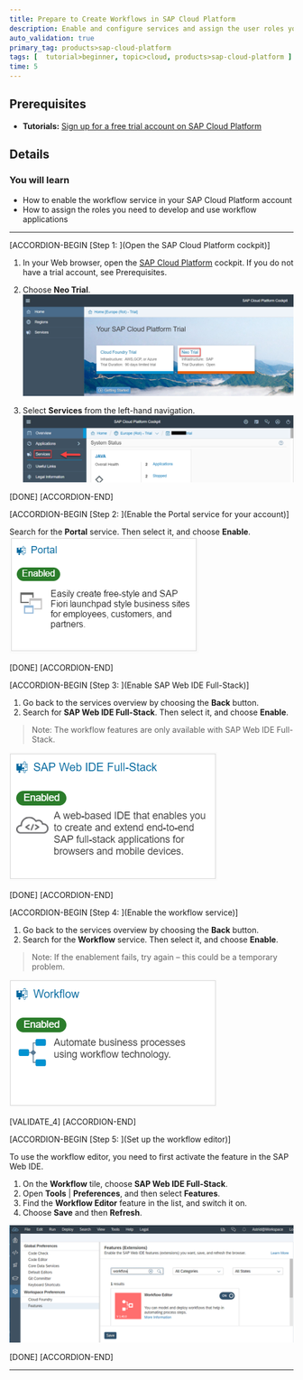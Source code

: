 ```yaml
---
title: Prepare to Create Workflows in SAP Cloud Platform
description: Enable and configure services and assign the user roles you'll need for creating workflows.
auto_validation: true
primary_tag: products>sap-cloud-platform
tags: [  tutorial>beginner, topic>cloud, products>sap-cloud-platform ]
time: 5
---
```


## Prerequisites  
 - **Tutorials:** [Sign up for a free trial account on SAP Cloud Platform](https://www.sap.com/developer/tutorials/hcp-create-trial-account.html)

## Details
### You will learn  
  - How to enable the workflow service in your SAP Cloud Platform account
  - How to assign the roles you need to develop and use workflow applications

---

[ACCORDION-BEGIN [Step 1: ](Open the SAP Cloud Platform cockpit)]

1. In your Web browser, open the [SAP Cloud Platform](https://account.hanatrial.ondemand.com/cockpit) cockpit. If you do not have a trial account, see Prerequisites.
2. Choose **Neo Trial**.
![Choose Neo Trial](choose-neo-trial.png)

3. Select **Services** from the left-hand navigation.
![Select Service](select-services.png)

[DONE]
[ACCORDION-END]

[ACCORDION-BEGIN [Step 2: ](Enable the Portal service for your account)]

Search for the **Portal** service. Then select it, and choose **Enable**.
![Enable the Portal service](portal-enabled.png)

[DONE]
[ACCORDION-END]

[ACCORDION-BEGIN [Step 3: ](Enable SAP Web IDE Full-Stack)]

1. Go back to the services overview by choosing the **Back** button.
2. Search for **SAP Web IDE Full-Stack**. Then select it, and choose **Enable**.
> Note: The workflow features are only available with SAP Web IDE Full-Stack.

![Enable SAP Web IDE](webide-enabled.png)

[DONE]
[ACCORDION-END]

[ACCORDION-BEGIN [Step 4: ](Enable the workflow service)]

1. Go back to the services overview by choosing the **Back** button.
2. Search for the **Workflow** service. Then select it, and choose **Enable**.
> Note: If the enablement fails, try again – this could be a temporary problem.

![Enable the workflow service](workflow-enabled.png)

[VALIDATE_4]
[ACCORDION-END]

[ACCORDION-BEGIN [Step 5: ](Set up the workflow editor)]

To use the workflow editor, you need to first activate the feature in the SAP Web IDE.

  1. On the **Workflow** tile, choose **SAP Web IDE Full-Stack**.
  2. Open **Tools** | **Preferences**, and then select **Features**.
  3. Find the **Workflow Editor** feature in the list, and switch it on.
  4. Choose **Save** and then **Refresh**.

![Workflow Editor Feature](workflow-editor-new.png)

[DONE]
[ACCORDION-END]

---
